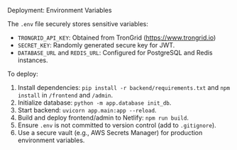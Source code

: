  Deployment: Environment Variables

The `.env` file securely stores sensitive variables:
- `TRONGRID_API_KEY`: Obtained from TronGrid (https://www.trongrid.io)[](https://x.com/justinsuntron/status/1141536489056034816)
- `SECRET_KEY`: Randomly generated secure key for JWT.
- `DATABASE_URL` and `REDIS_URL`: Configured for PostgreSQL and Redis instances.

To deploy:
1. Install dependencies: `pip install -r backend/requirements.txt` and `npm install` in `/frontend` and `/admin`.
2. Initialize database: `python -m app.database init_db`.
3. Start backend: `uvicorn app.main:app --reload`.
4. Build and deploy frontend/admin to Netlify: `npm run build`.
5. Ensure `.env` is not committed to version control (add to `.gitignore`).
6. Use a secure vault (e.g., AWS Secrets Manager) for production environment variables.